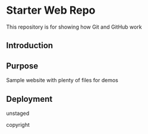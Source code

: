 # Starter Web Repo

This repository is for showing how Git and GitHub work

## Introduction

## Purpose

Sample website with plenty of files for demos

## Deployment

unstaged

copyright
